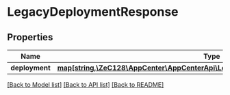 # LegacyDeploymentResponse

## Properties
Name | Type | Description | Notes
------------ | ------------- | ------------- | -------------
**deployment** | [**map[string,\ZeC128\AppCenter\AppCenterApi\LegacyDeploymentsResponseDeployments]**](LegacyDeploymentsResponseDeployments.md) |  | [optional] 

[[Back to Model list]](../README.md#documentation-for-models) [[Back to API list]](../README.md#documentation-for-api-endpoints) [[Back to README]](../README.md)


